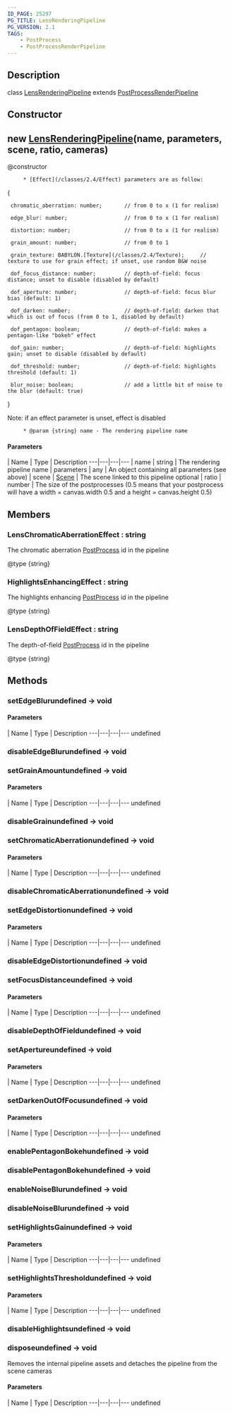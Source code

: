 ```yaml
---
ID_PAGE: 25297
PG_TITLE: LensRenderingPipeline
PG_VERSION: 2.1
TAGS:
    - PostProcess
    - PostProcessRenderPipeline
---
```

## Description

class [LensRenderingPipeline](/classes/2.4/LensRenderingPipeline) extends [PostProcessRenderPipeline](/classes/2.4/PostProcessRenderPipeline)



## Constructor

## new [LensRenderingPipeline](/classes/2.4/LensRenderingPipeline)(name, parameters, scene, ratio, cameras)

@constructor

         * [Effect](/classes/2.4/Effect) parameters are as follow:

{

     chromatic_aberration: number;       // from 0 to x (1 for realism)

     edge_blur: number;                  // from 0 to x (1 for realism)

     distortion: number;                 // from 0 to x (1 for realism)

     grain_amount: number;               // from 0 to 1

     grain_texture: BABYLON.[Texture](/classes/2.4/Texture);     // texture to use for grain effect; if unset, use random B&W noise

     dof_focus_distance: number;         // depth-of-field: focus distance; unset to disable (disabled by default)

     dof_aperture: number;               // depth-of-field: focus blur bias (default: 1)

     dof_darken: number;                 // depth-of-field: darken that which is out of focus (from 0 to 1, disabled by default)

     dof_pentagon: boolean;              // depth-of-field: makes a pentagon-like "bokeh" effect

     dof_gain: number;                   // depth-of-field: highlights gain; unset to disable (disabled by default)

     dof_threshold: number;              // depth-of-field: highlights threshold (default: 1)

     blur_noise: boolean;                // add a little bit of noise to the blur (default: true)

}

Note: if an effect parameter is unset, effect is disabled

         * @param {string} name - The rendering pipeline name

#### Parameters
 | Name | Type | Description
---|---|---|---
 | name | string |    The rendering pipeline name
 | parameters | any |    An object containing all parameters (see above)
 | scene | [Scene](/classes/2.4/Scene) |    The scene linked to this pipeline
optional | ratio | number |    The size of the postprocesses (0.5 means that your postprocess will have a width = canvas.width 0.5 and a height = canvas.height 0.5)
## Members

### LensChromaticAberrationEffect : string

The chromatic aberration [PostProcess](/classes/2.4/PostProcess) id in the pipeline

@type {string}

### HighlightsEnhancingEffect : string

The highlights enhancing [PostProcess](/classes/2.4/PostProcess) id in the pipeline

@type {string}

### LensDepthOfFieldEffect : string

The depth-of-field [PostProcess](/classes/2.4/PostProcess) id in the pipeline

@type {string}

## Methods

### setEdgeBlurundefined &rarr; void



#### Parameters
 | Name | Type | Description
---|---|---|---
undefined
### disableEdgeBlurundefined &rarr; void


### setGrainAmountundefined &rarr; void



#### Parameters
 | Name | Type | Description
---|---|---|---
undefined
### disableGrainundefined &rarr; void


### setChromaticAberrationundefined &rarr; void



#### Parameters
 | Name | Type | Description
---|---|---|---
undefined
### disableChromaticAberrationundefined &rarr; void


### setEdgeDistortionundefined &rarr; void



#### Parameters
 | Name | Type | Description
---|---|---|---
undefined
### disableEdgeDistortionundefined &rarr; void


### setFocusDistanceundefined &rarr; void



#### Parameters
 | Name | Type | Description
---|---|---|---
undefined
### disableDepthOfFieldundefined &rarr; void


### setApertureundefined &rarr; void



#### Parameters
 | Name | Type | Description
---|---|---|---
undefined
### setDarkenOutOfFocusundefined &rarr; void



#### Parameters
 | Name | Type | Description
---|---|---|---
undefined
### enablePentagonBokehundefined &rarr; void


### disablePentagonBokehundefined &rarr; void


### enableNoiseBlurundefined &rarr; void


### disableNoiseBlurundefined &rarr; void


### setHighlightsGainundefined &rarr; void



#### Parameters
 | Name | Type | Description
---|---|---|---
undefined
### setHighlightsThresholdundefined &rarr; void



#### Parameters
 | Name | Type | Description
---|---|---|---
undefined
### disableHighlightsundefined &rarr; void


### disposeundefined &rarr; void

Removes the internal pipeline assets and detaches the pipeline from the scene cameras

#### Parameters
 | Name | Type | Description
---|---|---|---
undefined
